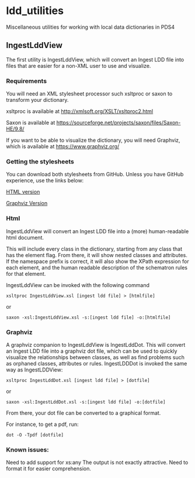 # ldd_utilities
Miscellaneous utilities for working with local data dictionaries in PDS4


## IngestLddView

The first utility is IngestLddView, which will convert an Ingest LDD file into files that are easier for a non-XML user to use and visualize.

### Requirements

You will need an XML stylesheet processor such xsltproc or saxon to transform your dictionary.

xsltproc is available at <http://xmlsoft.org/XSLT/xsltproc2.html>

Saxon is available at <https://sourceforge.net/projects/saxon/files/Saxon-HE/9.8/> 

If you want to be able to visualize the dictionary, you will need Graphviz, which is available at <https://www.graphviz.org/>

### Getting the stylesheets

You can download both stylesheets from GitHub. Unless you have GitHub experience, use the links below:

[HTML version](https://raw.githubusercontent.com/sbn-psi/ldd_utilities/master/IngestLddView/IngestLddView.xsl)

[Graphviz Version](https://raw.githubusercontent.com/sbn-psi/ldd_utilities/master/IngestLddView/IngestLddDot.xsl)


### Html

IngestLddView will convert an Ingest LDD file into a (more) human-readable html document.

This will include every class in the dictionary, starting from any class that has the element flag. From there, it will show nested classes and attributes. If the namespace prefix is correct, it will also show the XPath expression for each element, and the human readable description of the schematron rules for that element.

IngestLddView can be invoked with the following command

`xsltproc IngestLddView.xsl [ingest ldd file] > [htmlfile]`

or

`saxon -xsl:IngestLddView.xsl -s:[ingest ldd file] -o:[htmlfile]`

### Graphviz

A graphviz companion to IngestLddView is IngestLddDot. This will convert an Ingest LDD file into a graphviz
dot file, which can be used to quickly visualize the relationships between classes, as well as find problems
such as orphaned classes, attributes or rules. IngestLDDDot is invoked the same way as IngestLDDView:

`xsltproc IngestLddDot.xsl [ingest ldd file] > [dotfile]`

or

`saxon -xsl:IngestLddDot.xsl -s:[ingest ldd file] -o:[dotfile]`

From there, your dot file can be converted to a graphical format.

For instance, to get a pdf, run:

`dot -O -Tpdf [dotfile]`

### Known issues:
Need to add support for xs:any
The output is not exactly attractive. Need to format it for easier comprehension.
